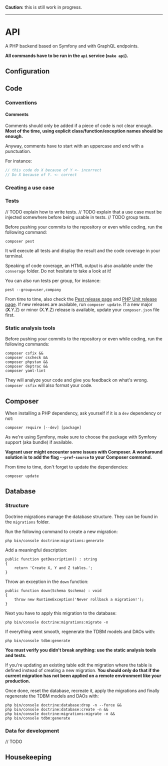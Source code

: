 **Caution:** this is still work in progress.

---

# API

A PHP backend based on Symfony and with GraphQL endpoints.

**All commands have to be run in the `api` service (`make api`).**

## Configuration

## Code

### Conventions

#### Comments

Comments should only be added if a piece of code is not clear enough.
**Most of the time, using explicit class/function/exception names should be enough.**

Anyway, comments have to start with an uppercase and end with a punctuation.

For instance:

```php
// this code do X because of Y <- incorrect
// Do X because of Y. <- correct
``` 

### Creating a use case

### Tests

// TODO explain how to write tests.
// TODO explain that a use case must be injected somewhere before being usable in tests.
// TODO group tests.

Before pushing your commits to the repository or even while coding, run the following command:

```
composer pest
```

It will execute all tests and display the result and the code coverage in your terminal.

Speaking of code coverage, an HTML output is also available under the `converage` folder.
Do not hesitate to take a look at it!

You can also run tests per group, for instance:

```
pest --group=user,company
```

From time to time, also check the [Pest release page](https://github.com/pestphp/pest/releases)
and [PHP Unit release page](https://github.com/sebastianbergmann/phpunit/releases).
If new releases are available, run `composer update`.
If a new major (**X**.Y.Z) or minor (X.**Y**.Z) release is available, update your `composer.json` file first.

### Static analysis tools

Before pushing your commits to the repository or even while coding, run the following commands:

```
composer csfix &&
composer cscheck &&
composer phpstan &&
composer deptrac &&
composer yaml-lint
```

They will analyze your code and give you feedback on what's wrong.
`composer csfix` will also format your code.

## Composer

When installing a PHP dependency, ask yourself if it is a `dev` dependency or not:

```
composer require [--dev] [package]
```

As we're using Symfony, make sure to choose the package with Symfony support (aka bundle) if available.

**Vagrant user might encounter some issues with Composer. 
A workaround solution is to add the flag `--pref-source` to your Composer command.**

From time to time, don't forget to update the dependencies:

```
composer update
```

## Database

### Structure

Doctrine migrations manage the database structure.
They can be found in the `migrations` folder.

Run the following command to create a new migration:

```
php bin/console doctrine:migrations:generate
```

Add a meaningful description:

```
public function getDescription() : string
{
    return 'Create X, Y and Z tables.';
}
```

Throw an exception in the `down` function:

```
public function down(Schema $schema) : void
{
    throw new RuntimeException('Never rollback a migration!');
}
```

Next you have to apply this migration to the database:

```
php bin/console doctrine:migrations:migrate -n
```

If everything went smooth, regenerate the TDBM models and DAOs with:

```
php bin/console tdbm:generate
```

**You must verify you didn't break anything: use the static analysis tools and tests.**

If you're updating an existing table edit the migration where the table is defined
instead of creating a new migration.
**You should only do that if the current migration has not been applied on a 
remote environment like your production.**

Once done, reset the database, recreate it, apply the migrations and finally
regenerate the TDBM models and DAOs with:

```
php bin/console doctrine:database:drop -n --force &&
php bin/console doctrine:database:create -n &&
php bin/console doctrine:migrations:migrate -n &&
php bin/console tdbm:generate
```

### Data for development

// TODO

## Housekeeping